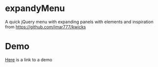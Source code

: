 # expandyMenu
A quick jQuery menu with expanding panels with elements and inspiration from https://github.com/jmar777/kwicks

# Demo 
[Here](http://codepen.io/Chilledson/pen/gwPZPm) is a link to a demo 
